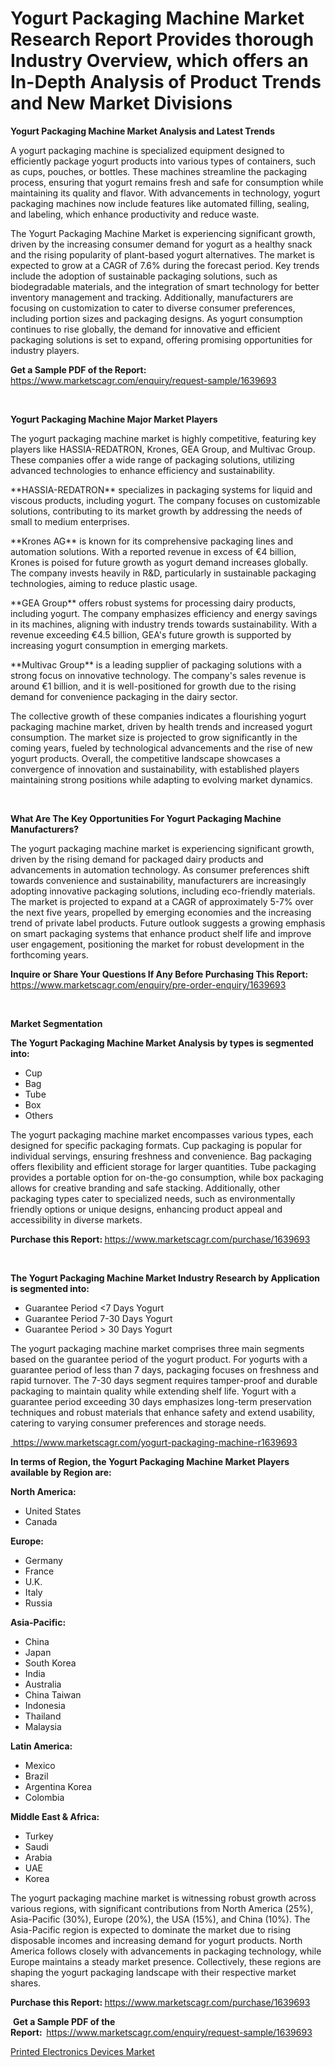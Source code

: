 <p><h1>Yogurt Packaging Machine Market Research Report Provides thorough Industry Overview, which offers an In-Depth Analysis of Product Trends and New Market Divisions</h1></p><p><strong>Yogurt Packaging Machine Market Analysis and Latest Trends</strong></p>
<p><p>A yogurt packaging machine is specialized equipment designed to efficiently package yogurt products into various types of containers, such as cups, pouches, or bottles. These machines streamline the packaging process, ensuring that yogurt remains fresh and safe for consumption while maintaining its quality and flavor. With advancements in technology, yogurt packaging machines now include features like automated filling, sealing, and labeling, which enhance productivity and reduce waste.</p><p>The Yogurt Packaging Machine Market is experiencing significant growth, driven by the increasing consumer demand for yogurt as a healthy snack and the rising popularity of plant-based yogurt alternatives. The market is expected to grow at a CAGR of 7.6% during the forecast period. Key trends include the adoption of sustainable packaging solutions, such as biodegradable materials, and the integration of smart technology for better inventory management and tracking. Additionally, manufacturers are focusing on customization to cater to diverse consumer preferences, including portion sizes and packaging designs. As yogurt consumption continues to rise globally, the demand for innovative and efficient packaging solutions is set to expand, offering promising opportunities for industry players.</p></p>
<p><strong>Get a Sample PDF of the Report:&nbsp;</strong> <a href="https://www.marketscagr.com/enquiry/request-sample/1639693?utm_campaign=2650&utm_medium=2&utm_source=Github&utm_content=ia&utm_term=11042025&utm_id=yogurt-packaging-machine">https://www.marketscagr.com/enquiry/request-sample/1639693</a></p>
<p>&nbsp;</p>
<p><strong>Yogurt Packaging Machine Major Market Players</strong></p>
<p><p>The yogurt packaging machine market is highly competitive, featuring key players like HASSIA-REDATRON, Krones, GEA Group, and Multivac Group. These companies offer a wide range of packaging solutions, utilizing advanced technologies to enhance efficiency and sustainability.</p><p>**HASSIA-REDATRON** specializes in packaging systems for liquid and viscous products, including yogurt. The company focuses on customizable solutions, contributing to its market growth by addressing the needs of small to medium enterprises. </p><p>**Krones AG** is known for its comprehensive packaging lines and automation solutions. With a reported revenue in excess of €4 billion, Krones is poised for future growth as yogurt demand increases globally. The company invests heavily in R&D, particularly in sustainable packaging technologies, aiming to reduce plastic usage.</p><p>**GEA Group** offers robust systems for processing dairy products, including yogurt. The company emphasizes efficiency and energy savings in its machines, aligning with industry trends towards sustainability. With a revenue exceeding €4.5 billion, GEA's future growth is supported by increasing yogurt consumption in emerging markets.</p><p>**Multivac Group** is a leading supplier of packaging solutions with a strong focus on innovative technology. The company's sales revenue is around €1 billion, and it is well-positioned for growth due to the rising demand for convenience packaging in the dairy sector.</p><p>The collective growth of these companies indicates a flourishing yogurt packaging machine market, driven by health trends and increased yogurt consumption. The market size is projected to grow significantly in the coming years, fueled by technological advancements and the rise of new yogurt products. Overall, the competitive landscape showcases a convergence of innovation and sustainability, with established players maintaining strong positions while adapting to evolving market dynamics.</p></p>
<p>&nbsp;</p>
<p><strong>What Are The Key Opportunities For Yogurt Packaging Machine Manufacturers?</strong></p>
<p><p>The yogurt packaging machine market is experiencing significant growth, driven by the rising demand for packaged dairy products and advancements in automation technology. As consumer preferences shift towards convenience and sustainability, manufacturers are increasingly adopting innovative packaging solutions, including eco-friendly materials. The market is projected to expand at a CAGR of approximately 5-7% over the next five years, propelled by emerging economies and the increasing trend of private label products. Future outlook suggests a growing emphasis on smart packaging systems that enhance product shelf life and improve user engagement, positioning the market for robust development in the forthcoming years.</p></p>
<p><strong>Inquire or Share Your Questions If Any Before Purchasing This Report:</strong> <a href="https://www.marketscagr.com/enquiry/pre-order-enquiry/1639693?utm_campaign=2650&utm_medium=2&utm_source=Github&utm_content=ia&utm_term=11042025&utm_id=yogurt-packaging-machine">https://www.marketscagr.com/enquiry/pre-order-enquiry/1639693</a></p>
<p>&nbsp;</p>
<p><strong>Market Segmentation</strong></p>
<p><strong>The Yogurt Packaging Machine Market Analysis by types is segmented into:</strong></p>
<p><ul><li>Cup</li><li>Bag</li><li>Tube</li><li>Box</li><li>Others</li></ul></p>
<p><p>The yogurt packaging machine market encompasses various types, each designed for specific packaging formats. Cup packaging is popular for individual servings, ensuring freshness and convenience. Bag packaging offers flexibility and efficient storage for larger quantities. Tube packaging provides a portable option for on-the-go consumption, while box packaging allows for creative branding and safe stacking. Additionally, other packaging types cater to specialized needs, such as environmentally friendly options or unique designs, enhancing product appeal and accessibility in diverse markets.</p></p>
<p><strong>Purchase this Report:&nbsp;</strong><a href="https://www.marketscagr.com/purchase/1639693?utm_campaign=2650&utm_medium=2&utm_source=Github&utm_content=ia&utm_term=11042025&utm_id=yogurt-packaging-machine">https://www.marketscagr.com/purchase/1639693</a></p>
<p>&nbsp;</p>
<p><strong>The Yogurt Packaging Machine Market Industry Research by Application is segmented into:</strong></p>
<p><ul><li>Guarantee Period <7 Days Yogurt</li><li>Guarantee Period 7-30 Days Yogurt</li><li>Guarantee Period > 30 Days Yogurt</li></ul></p>
<p><p>The yogurt packaging machine market comprises three main segments based on the guarantee period of the yogurt product. For yogurts with a guarantee period of less than 7 days, packaging focuses on freshness and rapid turnover. The 7-30 days segment requires tamper-proof and durable packaging to maintain quality while extending shelf life. Yogurt with a guarantee period exceeding 30 days emphasizes long-term preservation techniques and robust materials that enhance safety and extend usability, catering to varying consumer preferences and storage needs.</p></p>
<p><a href="https://www.marketscagr.com/yogurt-packaging-machine-r1639693?utm_campaign=2650&utm_medium=2&utm_source=Github&utm_content=ia&utm_term=11042025&utm_id=yogurt-packaging-machine">&nbsp;https://www.marketscagr.com/yogurt-packaging-machine-r1639693</a></p>
<p><strong>In terms of Region, the Yogurt Packaging Machine Market Players available by Region are:</strong></p>
<p>
    <p> <strong> North America: </strong>
        <ul>
            <li>United States</li>
            <li>Canada</li>
        </ul>
        </p> 
    <p> <strong> Europe: </strong>
        <ul>
            <li>Germany</li>
            <li>France</li>
            <li>U.K.</li>
            <li>Italy</li>
            <li>Russia</li>
        </ul>
        </p> 
    <p> <strong> Asia-Pacific: </strong>
        <ul>
            <li>China</li>
            <li>Japan</li>
            <li>South Korea</li>
            <li>India</li>
            <li>Australia</li>
            <li>China Taiwan</li>
            <li>Indonesia</li>
            <li>Thailand</li>
            <li>Malaysia</li>
        </ul>
        </p> 
    <p> <strong> Latin America: </strong>
        <ul>
            <li>Mexico</li>
            <li>Brazil</li>
            <li>Argentina Korea</li>
            <li>Colombia</li>
        </ul>
        </p> 
    <p> <strong> Middle East & Africa: </strong>
        <ul>
            <li>Turkey</li>
            <li>Saudi</li>
            <li>Arabia</li>
            <li>UAE</li>
            <li>Korea</li>
        </ul>
    </p>
    </p>
<p><p>The yogurt packaging machine market is witnessing robust growth across various regions, with significant contributions from North America (25%), Asia-Pacific (30%), Europe (20%), the USA (15%), and China (10%). The Asia-Pacific region is expected to dominate the market due to rising disposable incomes and increasing demand for yogurt products. North America follows closely with advancements in packaging technology, while Europe maintains a steady market presence. Collectively, these regions are shaping the yogurt packaging landscape with their respective market shares.</p></p>
<p><strong>Purchase this Report: </strong><a href="https://www.marketscagr.com/purchase/1639693?utm_campaign=2650&utm_medium=2&utm_source=Github&utm_content=ia&utm_term=11042025&utm_id=yogurt-packaging-machine">https://www.marketscagr.com/purchase/1639693</a></p>
<p>&nbsp;<strong>Get a Sample PDF of the Report:&nbsp;&nbsp;</strong><a href="https://www.marketscagr.com/enquiry/request-sample/1639693?utm_campaign=2650&utm_medium=2&utm_source=Github&utm_content=ia&utm_term=11042025&utm_id=yogurt-packaging-machine">https://www.marketscagr.com/enquiry/request-sample/1639693</a></p>
<p><strong></strong></p>
<p><p><a href="https://github.com/benasjuettk3/Market-Research-Report-List-1/blob/main/printed-electronics-devices-market.md?utm_campaign=2650&utm_medium=2&utm_source=Github&utm_content=ia&utm_term=11042025&utm_id=yogurt-packaging-machine">Printed Electronics Devices Market</a></p></p>